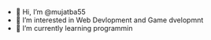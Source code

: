- 👋 Hi, I’m @mujatba55
- 👀 I’m interested in Web Devlopment and Game dvelopmnt
- 🌱 I’m currently learning programmin
